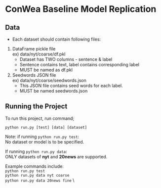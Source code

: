 # ConWea Baseline Model Replication

## Data
* Each dataset should contain following files:
1) DataFrame pickle file \
    ex) data/nyt/coarse/df.pkl
      * Dataset has TWO columns - sentence & label
      * Sentence contains text, label contains corresponding label
      * MUST be named as df.pkl
2) Seedwords JSON file \
    ex) data/nyt/coarse/seedwords.json
      * This JSON file contains seed words for each label.
      * MUST be named seedwords.json

## Running the Project
To run this project, run command;
```
python run.py [test] [data] [dataset] 
```
Note: if running ```python run.py test```: \
No dataset or model is to be specified. 

If running ```python run.py data```: \
ONLY datasets of **nyt** and **20news** are supported. 

Example commands include: \
``` python run.py test ``` \
``` python run.py data nyt coarse ``` \
``` python run.py data 20news fine ``` \\

